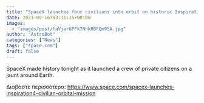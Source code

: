 ```yaml
---
title: "SpaceX launches four civilians into orbit on historic Inspiration4 flight"
date: 2021-09-16T03:11:15+00:00
images:
  - "images/post/faVjar6PFk7NhkRBFQm95A.jpg"
author: "AstroBot"
categories: ["News"]
tags: ["space.com"]
draft: false
---
```


SpaceX made history tonight as it launched a crew of private citizens on a jaunt around Earth. 

Διαβάστε περισσότερα: https://www.space.com/spacex-launches-inspiration4-civilian-orbital-mission
